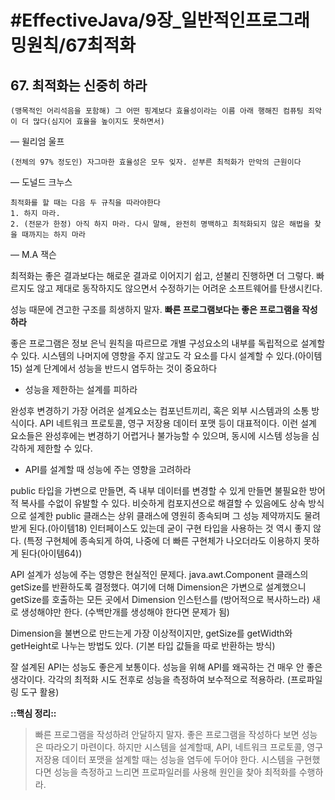 # #EffectiveJava/9장_일반적인프로그래밍원칙/67최적화


## 67. 최적화는 신중히 하라

```
(맹목적인 어리석음을 포함해) 그 어떤 핑계보다 효율성이라는 이름 아래 행해진 컴퓨팅 죄악이 더 많다(심지어 효율을 높이지도 못하면서)
```
— 윌리엄 울프

```
(전체의 97% 정도인) 자그마한 효율성은 모두 잊자. 섣부른 최적화가 만악의 근원이다
```
— 도널드 크누스

```
최적화를 할 때는 다음 두 규칙을 따라야한다
1. 하지 마라.
2. (전문가 한정) 아직 하지 마라. 다시 말해, 완전히 명백하고 최적화되지 않은 해법을 찾을 때까지는 하지 마라
```
— M.A 잭슨


최적화는 좋은 결과보다는 해로운 결과로 이어지기 쉽고, 섣불리 진행하면 더 그렇다. 빠르지도 않고 제대로 동작하지도 않으면서 수정하기는 어려운 소프트웨어를 탄생시킨다.

성능 때문에 견고한 구조를 희생하지 말자. 
**빠른 프로그램보다는 좋은 프로그램을 작성하라**


좋은 프로그램은 정보 은닉 원칙을 따르므로 개별 구성요소의 내부를 독립적으로 설계할 수 있다. 시스템의 나머지에 영향을 주지 않고도 각 요소를 다시 설계할 수 있다.(아이템15) 설계 단계에서 성능을 반드시 염두하는 것이 중요하다

- 성능을 제한하는 설계를 피하라

완성후 변경하기 가장 어려운 설계요소는 컴포넌트끼리, 혹은 외부 시스템과의 소통 방식이다. API 네트워크 프로토콜, 영구 저장용 데이터 포맷 등이 대표적이다. 이런 설계 요소들은 완성후에는 변경하기 어렵거나 불가능할 수 있으며, 동시에 시스템 성능을 심각하게 제한할 수 있다.

- API를 설계할 때 성능에 주는 영향을 고려하라

public 타입을 가변으로 만들면, 즉 내부 데이터를 변경할 수 있게 만들면 불필요한 방어적 복사를 수없이 유발할 수 있다. 비슷하게 컴포지션으로 해결할 수 있음에도 상속 방식으로 설계한 public 클래스는 상위 클래스에 영원히 종속되며 그 성능 제약까지도 물려받게 된다.(아이템18) 인터페이스도 있는데 굳이 구현 타입을 사용하는 것 역시 좋지 않다. (특정 구현체에 종속되게 하여, 나중에 더 빠른 구현체가 나오더라도 이용하지 못하게 된다(아이템64))


API 설계가 성능에 주는 영향은 현실적인 문제다. java.awt.Component 클래스의 getSize를 반환하도록 결정했다. 여기에 더해 Dimension은 가변으로 설계했으니 getSize를 호출하는 모든 곳에서 Dimension 인스턴스를 (방어적으로 복사하느라) 새로 생성해야만 한다. (수백만개를 생성해야 한다면 문제가 됨)

Dimension을 불변으로 만드는게 가장 이상적이지만, getSize를 getWidth와 getHeight로 나누는 방법도 있다. (기본 타입 값들을 따로 반환하는 방식)


잘 설계된 API는 성능도 좋은게 보통이다. 성능을 위해 API를 왜곡하는 건 매우 안 좋은 생각이다. 
각각의 최적화 시도 전후로 성능을 측정하여 보수적으로 적용하라. (프로파일링 도구 활용)


**::핵심 정리::** 

> 빠른 프로그램을 작성하려 안달하지 말자. 좋은 프로그램을 작성하다 보면 성능은 따라오기 마련이다. 하지만 시스템을 설계할때, API, 네트워크 프로토콜, 영구 저장용 데이터 포맷을 설계할 때는 성능을 염두에 두어야 한다. 시스템을 구현했다면 성능을 측정하고 느리면 프로파일러를 사용해 원인을 찾아 최적화를 수행하라.




